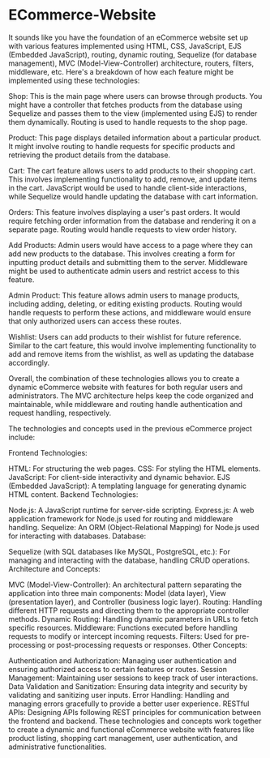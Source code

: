 ﻿# ECommerce-Website
It sounds like you have the foundation of an eCommerce website set up with various features implemented using HTML, CSS, JavaScript, EJS (Embedded JavaScript), routing, dynamic routing, Sequelize (for database management), MVC (Model-View-Controller) architecture, routers, filters, middleware, etc. Here's a breakdown of how each feature might be implemented using these technologies:

Shop: This is the main page where users can browse through products. You might have a controller that fetches products from the database using Sequelize and passes them to the view (implemented using EJS) to render them dynamically. Routing is used to handle requests to the shop page.

Product: This page displays detailed information about a particular product. It might involve routing to handle requests for specific products and retrieving the product details from the database.

Cart: The cart feature allows users to add products to their shopping cart. This involves implementing functionality to add, remove, and update items in the cart. JavaScript would be used to handle client-side interactions, while Sequelize would handle updating the database with cart information.

Orders: This feature involves displaying a user's past orders. It would require fetching order information from the database and rendering it on a separate page. Routing would handle requests to view order history.

Add Products: Admin users would have access to a page where they can add new products to the database. This involves creating a form for inputting product details and submitting them to the server. Middleware might be used to authenticate admin users and restrict access to this feature.

Admin Product: This feature allows admin users to manage products, including adding, deleting, or editing existing products. Routing would handle requests to perform these actions, and middleware would ensure that only authorized users can access these routes.

Wishlist: Users can add products to their wishlist for future reference. Similar to the cart feature, this would involve implementing functionality to add and remove items from the wishlist, as well as updating the database accordingly.

Overall, the combination of these technologies allows you to create a dynamic eCommerce website with features for both regular users and administrators. The MVC architecture helps keep the code organized and maintainable, while middleware and routing handle authentication and request handling, respectively.



The technologies and concepts used in the previous eCommerce project include:

Frontend Technologies:

HTML: For structuring the web pages.
CSS: For styling the HTML elements.
JavaScript: For client-side interactivity and dynamic behavior.
EJS (Embedded JavaScript): A templating language for generating dynamic HTML content.
Backend Technologies:

Node.js: A JavaScript runtime for server-side scripting.
Express.js: A web application framework for Node.js used for routing and middleware handling.
Sequelize: An ORM (Object-Relational Mapping) for Node.js used for interacting with databases.
Database:

Sequelize (with SQL databases like MySQL, PostgreSQL, etc.): For managing and interacting with the database, handling CRUD operations.
Architecture and Concepts:

MVC (Model-View-Controller): An architectural pattern separating the application into three main components: Model (data layer), View (presentation layer), and Controller (business logic layer).
Routing: Handling different HTTP requests and directing them to the appropriate controller methods.
Dynamic Routing: Handling dynamic parameters in URLs to fetch specific resources.
Middleware: Functions executed before handling requests to modify or intercept incoming requests.
Filters: Used for pre-processing or post-processing requests or responses.
Other Concepts:

Authentication and Authorization: Managing user authentication and ensuring authorized access to certain features or routes.
Session Management: Maintaining user sessions to keep track of user interactions.
Data Validation and Sanitization: Ensuring data integrity and security by validating and sanitizing user inputs.
Error Handling: Handling and managing errors gracefully to provide a better user experience.
RESTful APIs: Designing APIs following REST principles for communication between the frontend and backend.
These technologies and concepts work together to create a dynamic and functional eCommerce website with features like product listing, shopping cart management, user authentication, and administrative functionalities.



